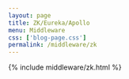 ```yaml
---
layout: page
title: ZK/Eureka/Apollo
menu: Middleware
css: ['blog-page.css']
permalink: /middleware/zk
---
```


{% include middleware/zk.html %}
